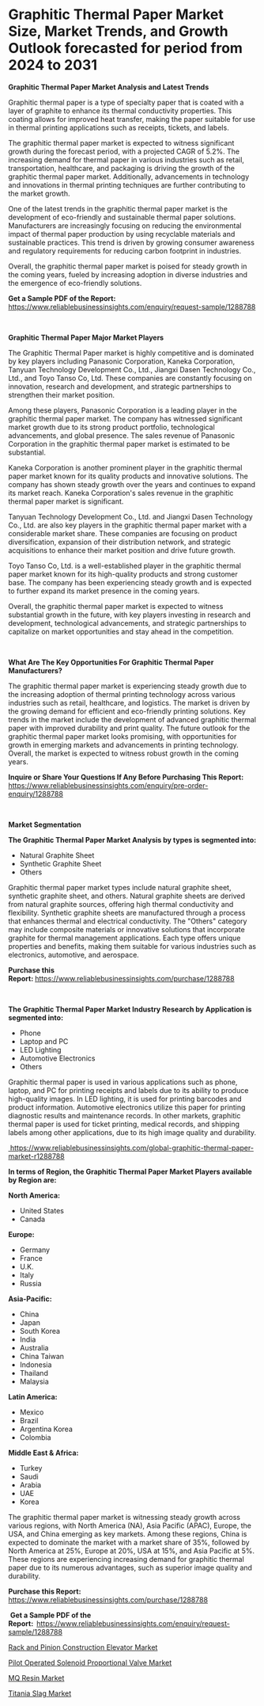 <p><h1>Graphitic Thermal Paper Market Size, Market Trends, and Growth Outlook forecasted for period from 2024 to 2031</h1></p><p><strong>Graphitic Thermal Paper Market Analysis and Latest Trends</strong></p>
<p><p>Graphitic thermal paper is a type of specialty paper that is coated with a layer of graphite to enhance its thermal conductivity properties. This coating allows for improved heat transfer, making the paper suitable for use in thermal printing applications such as receipts, tickets, and labels.</p><p>The graphitic thermal paper market is expected to witness significant growth during the forecast period, with a projected CAGR of 5.2%. The increasing demand for thermal paper in various industries such as retail, transportation, healthcare, and packaging is driving the growth of the graphitic thermal paper market. Additionally, advancements in technology and innovations in thermal printing techniques are further contributing to the market growth.</p><p>One of the latest trends in the graphitic thermal paper market is the development of eco-friendly and sustainable thermal paper solutions. Manufacturers are increasingly focusing on reducing the environmental impact of thermal paper production by using recyclable materials and sustainable practices. This trend is driven by growing consumer awareness and regulatory requirements for reducing carbon footprint in industries.</p><p>Overall, the graphitic thermal paper market is poised for steady growth in the coming years, fueled by increasing adoption in diverse industries and the emergence of eco-friendly solutions.</p></p>
<p><strong>Get a Sample PDF of the Report:&nbsp;</strong> <a href="https://www.reliablebusinessinsights.com/enquiry/request-sample/1288788">https://www.reliablebusinessinsights.com/enquiry/request-sample/1288788</a></p>
<p>&nbsp;</p>
<p><strong>Graphitic Thermal Paper Major Market Players</strong></p>
<p><p>The Graphitic Thermal Paper market is highly competitive and is dominated by key players including Panasonic Corporation, Kaneka Corporation, Tanyuan Technology Development Co., Ltd., Jiangxi Dasen Technology Co., Ltd., and Toyo Tanso Co, Ltd. These companies are constantly focusing on innovation, research and development, and strategic partnerships to strengthen their market position.</p><p>Among these players, Panasonic Corporation is a leading player in the graphitic thermal paper market. The company has witnessed significant market growth due to its strong product portfolio, technological advancements, and global presence. The sales revenue of Panasonic Corporation in the graphitic thermal paper market is estimated to be substantial.</p><p>Kaneka Corporation is another prominent player in the graphitic thermal paper market known for its quality products and innovative solutions. The company has shown steady growth over the years and continues to expand its market reach. Kaneka Corporation's sales revenue in the graphitic thermal paper market is significant.</p><p>Tanyuan Technology Development Co., Ltd. and Jiangxi Dasen Technology Co., Ltd. are also key players in the graphitic thermal paper market with a considerable market share. These companies are focusing on product diversification, expansion of their distribution network, and strategic acquisitions to enhance their market position and drive future growth.</p><p>Toyo Tanso Co, Ltd. is a well-established player in the graphitic thermal paper market known for its high-quality products and strong customer base. The company has been experiencing steady growth and is expected to further expand its market presence in the coming years.</p><p>Overall, the graphitic thermal paper market is expected to witness substantial growth in the future, with key players investing in research and development, technological advancements, and strategic partnerships to capitalize on market opportunities and stay ahead in the competition.</p></p>
<p>&nbsp;</p>
<p><strong>What Are The Key Opportunities For Graphitic Thermal Paper Manufacturers?</strong></p>
<p><p>The graphitic thermal paper market is experiencing steady growth due to the increasing adoption of thermal printing technology across various industries such as retail, healthcare, and logistics. The market is driven by the growing demand for efficient and eco-friendly printing solutions. Key trends in the market include the development of advanced graphitic thermal paper with improved durability and print quality. The future outlook for the graphitic thermal paper market looks promising, with opportunities for growth in emerging markets and advancements in printing technology. Overall, the market is expected to witness robust growth in the coming years.</p></p>
<p><strong>Inquire or Share Your Questions If Any Before Purchasing This Report:</strong> <a href="https://www.reliablebusinessinsights.com/enquiry/pre-order-enquiry/1288788">https://www.reliablebusinessinsights.com/enquiry/pre-order-enquiry/1288788</a></p>
<p>&nbsp;</p>
<p><strong>Market Segmentation</strong></p>
<p><strong>The Graphitic Thermal Paper Market Analysis by types is segmented into:</strong></p>
<p><ul><li>Natural Graphite Sheet</li><li>Synthetic Graphite Sheet</li><li>Others</li></ul></p>
<p><p>Graphitic thermal paper market types include natural graphite sheet, synthetic graphite sheet, and others. Natural graphite sheets are derived from natural graphite sources, offering high thermal conductivity and flexibility. Synthetic graphite sheets are manufactured through a process that enhances thermal and electrical conductivity. The "Others" category may include composite materials or innovative solutions that incorporate graphite for thermal management applications. Each type offers unique properties and benefits, making them suitable for various industries such as electronics, automotive, and aerospace.</p></p>
<p><strong>Purchase this Report:&nbsp;</strong><a href="https://www.reliablebusinessinsights.com/purchase/1288788">https://www.reliablebusinessinsights.com/purchase/1288788</a></p>
<p>&nbsp;</p>
<p><strong>The Graphitic Thermal Paper Market Industry Research by Application is segmented into:</strong></p>
<p><ul><li>Phone</li><li>Laptop and PC</li><li>LED Lighting</li><li>Automotive Electronics</li><li>Others</li></ul></p>
<p><p>Graphitic thermal paper is used in various applications such as phone, laptop, and PC for printing receipts and labels due to its ability to produce high-quality images. In LED lighting, it is used for printing barcodes and product information. Automotive electronics utilize this paper for printing diagnostic results and maintenance records. In other markets, graphitic thermal paper is used for ticket printing, medical records, and shipping labels among other applications, due to its high image quality and durability.</p></p>
<p><a href="https://www.reliablebusinessinsights.com/global-graphitic-thermal-paper-market-r1288788">&nbsp;https://www.reliablebusinessinsights.com/global-graphitic-thermal-paper-market-r1288788</a></p>
<p><strong>In terms of Region, the Graphitic Thermal Paper Market Players available by Region are:</strong></p>
<p>
    <p> <strong> North America: </strong>
        <ul>
            <li>United States</li>
            <li>Canada</li>
        </ul>
        </p> 
    <p> <strong> Europe: </strong>
        <ul>
            <li>Germany</li>
            <li>France</li>
            <li>U.K.</li>
            <li>Italy</li>
            <li>Russia</li>
        </ul>
        </p> 
    <p> <strong> Asia-Pacific: </strong>
        <ul>
            <li>China</li>
            <li>Japan</li>
            <li>South Korea</li>
            <li>India</li>
            <li>Australia</li>
            <li>China Taiwan</li>
            <li>Indonesia</li>
            <li>Thailand</li>
            <li>Malaysia</li>
        </ul>
        </p> 
    <p> <strong> Latin America: </strong>
        <ul>
            <li>Mexico</li>
            <li>Brazil</li>
            <li>Argentina Korea</li>
            <li>Colombia</li>
        </ul>
        </p> 
    <p> <strong> Middle East & Africa: </strong>
        <ul>
            <li>Turkey</li>
            <li>Saudi</li>
            <li>Arabia</li>
            <li>UAE</li>
            <li>Korea</li>
        </ul>
    </p>
    </p>
<p><p>The graphitic thermal paper market is witnessing steady growth across various regions, with North America (NA), Asia Pacific (APAC), Europe, the USA, and China emerging as key markets. Among these regions, China is expected to dominate the market with a market share of 35%, followed by North America at 25%, Europe at 20%, USA at 15%, and Asia Pacific at 5%. These regions are experiencing increasing demand for graphitic thermal paper due to its numerous advantages, such as superior image quality and durability.</p></p>
<p><strong>Purchase this Report: </strong><a href="https://www.reliablebusinessinsights.com/purchase/1288788">https://www.reliablebusinessinsights.com/purchase/1288788</a></p>
<p>&nbsp;<strong>Get a Sample PDF of the Report:&nbsp;&nbsp;</strong><a href="https://www.reliablebusinessinsights.com/enquiry/request-sample/1288788">https://www.reliablebusinessinsights.com/enquiry/request-sample/1288788</a></p>
<p><strong></strong></p>
<p><p><a href="https://github.com/nlnlwane1/Market-Research-Report-List-1/blob/main/rack-and-pinion-construction-elevator-market.md">Rack and Pinion Construction Elevator Market</a></p><p><a href="https://github.com/JosephMorgnmelgfbX/Market-Research-Report-List-1/blob/main/pilot-operated-solenoid-proportional-valve-market.md">Pilot Operated Solenoid Proportional Valve Market</a></p><p><a href="https://www.linkedin.com/pulse/mq-resin-market-size-growth-industry-analysis-segmentation-sfgdc">MQ Resin Market</a></p><p><a href="https://www.linkedin.com/pulse/global-titania-slag-market-projected-grow-cagr-62-forcasted-qbf3c">Titania Slag Market</a></p></p>